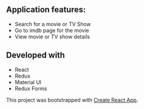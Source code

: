 ## Application features:
- Search for a movie or TV Show
- Go to imdb page for the movie
- View movie or TV show details

## Developed with
 - React
 - Redux
 - Material UI
 - Redux Forms

This project was bootstrapped with [Create React App](https://github.com/facebook/create-react-app).
